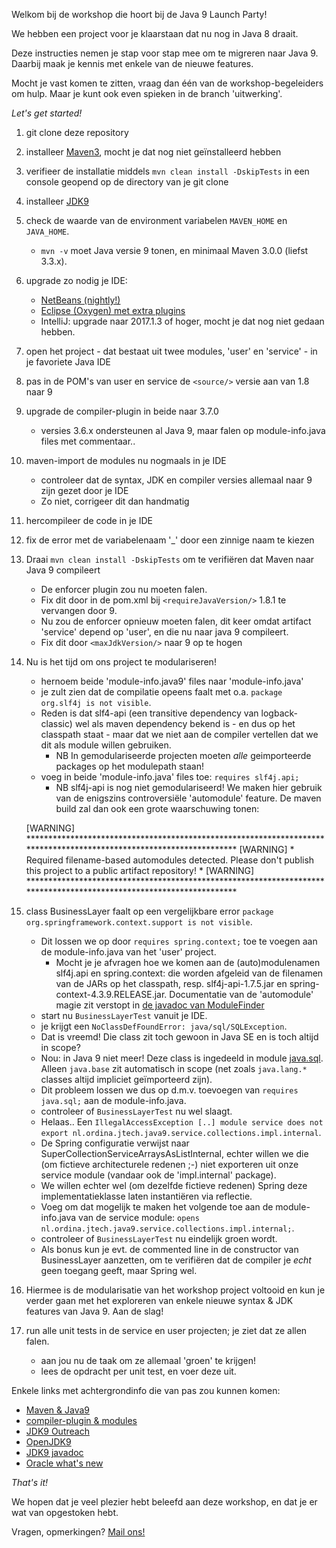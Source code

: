 Welkom bij de workshop die hoort bij de Java 9 Launch Party!

We hebben een project voor je klaarstaan dat nu nog in Java 8 draait.

Deze instructies nemen je stap voor stap mee om te migreren naar Java 9. 
Daarbij maak je kennis met enkele van de nieuwe features.

Mocht je vast komen te zitten, vraag dan één van de workshop-begeleiders om hulp.
Maar je kunt ook even spieken in de branch 'uitwerking'.

_Let's get started!_

1. git clone deze repository
1. installeer [Maven3](https://maven.apache.org/download.cgi), mocht je dat nog niet ge&iuml;nstalleerd hebben
1. verifieer de installatie middels `mvn clean install -DskipTests` in een console geopend op de directory van je git clone
1. installeer [JDK9](http://jdk.java.net/9/) 
1. check de waarde van de environment variabelen `MAVEN_HOME` en `JAVA_HOME`.
	- `mvn -v` moet Java versie 9 tonen, en minimaal Maven 3.0.0 (liefst 3.3.x).
1. upgrade zo nodig je IDE:
	- [NetBeans (nightly!)](http://wiki.netbeans.org/JDK9Support) 
	- [Eclipse (Oxygen) met extra plugins](https://marketplace.eclipse.org/content/java-9-support-beta-oxygen)
	- IntelliJ: upgrade naar 2017.1.3 of hoger, mocht je dat nog niet gedaan hebben.
1. open het project - dat bestaat uit twee modules, 'user' en 'service' - in je favoriete Java IDE
1. pas in de POM's van user en service de `<source/>` versie aan van 1.8 naar 9
1. upgrade de compiler-plugin in beide naar 3.7.0
	- versies 3.6.x ondersteunen al Java 9, maar falen op module-info.java files met commentaar..
1. maven-import de modules nu nogmaals in je IDE
	- controleer dat de syntax, JDK en compiler versies allemaal naar 9 zijn gezet door je IDE
	- Zo niet, corrigeer dit dan handmatig
1. hercompileer de code in je IDE
1. fix de error met de variabelenaam '_' door een zinnige naam te kiezen  
1. Draai `mvn clean install -DskipTests` om te verifiëren dat Maven naar Java 9 compileert
	- De enforcer plugin zou nu moeten falen. 
	- Fix dit door in de pom.xml bij `<requireJavaVersion/>` 1.8.1 te vervangen door 9.
	- Nu zou de enforcer opnieuw moeten falen, dit keer omdat artifact 'service' depend op 'user', en die nu naar java 9 compileert.
	- Fix dit door `<maxJdkVersion/>` naar 9 op te hogen  
1. Nu is het tijd om ons project te modulariseren!
	- hernoem beide 'module-info.java9' files naar 'module-info.java'
	- je zult zien dat de compilatie opeens faalt met o.a. `package org.slf4j is not visible`.
	- Reden is dat slf4-api (een transitive dependency van logback-classic) wel als maven dependency bekend is - en dus op het classpath staat - maar dat we niet aan de compiler vertellen dat we dit als module willen gebruiken.
		- NB In gemodulariseerde projecten moeten _alle_ geimporteerde packages op het modulepath staan!
	- voeg in beide 'module-info.java' files toe: `requires slf4j.api;`
		- NB slf4j-api is nog niet gemodulariseerd! We maken hier gebruik van de enigszins controversi&euml;le 'automodule' feature. De maven build zal dan ook een grote waarschuwing tonen:
	
    [WARNING] ********************************************************************************************************************
    [WARNING] * Required filename-based automodules detected. Please don't publish this project to a public artifact repository! *
    [WARNING] ********************************************************************************************************************

1. class BusinessLayer faalt op een vergelijkbare error `package org.springframework.context.support is not visible`. 
	- Dit lossen we op door `requires spring.context;` toe te voegen aan de module-info.java van het 'user' project.
		- Mocht je je afvragen hoe we komen aan de (auto)modulenamen slf4j.api en spring.context: die worden afgeleid van de filenamen van de JARs op het classpath, resp. slf4j-api-1.7.5.jar en spring-context-4.3.9.RELEASE.jar. Documentatie van de 'automodule' magie zit verstopt in [de javadoc van ModuleFinder](http://download.java.net/java/jigsaw/docs/api/java/lang/module/ModuleFinder.html#of-java.nio.file.Path...-)
	- start nu `BusinessLayerTest` vanuit je IDE.
	- je krijgt een `NoClassDefFoundError: java/sql/SQLException`.
	- Dat is vreemd! Die class zit toch gewoon in Java SE en is toch altijd in scope?
	- Nou: in Java 9 niet meer! Deze class is ingedeeld in module [java.sql](http://download.java.net/java/jdk9/docs/api/java.sql-summary.html). Alleen `java.base` zit automatisch in scope (net zoals `java.lang.*` classes altijd impliciet ge&iuml;mporteerd zijn).
	- Dit probleem lossen we dus op d.m.v. toevoegen van `requires java.sql;` aan de module-info.java.
	- controleer of `BusinessLayerTest` nu wel slaagt.
	- Helaas.. Een `IllegalAccessException [..] module service does not export nl.ordina.jtech.java9.service.collections.impl.internal`.
	- De Spring configuratie verwijst naar SuperCollectionServiceArraysAsListInternal, echter willen we die (om fictieve architecturele redenen ;-) niet exporteren uit onze service module (vandaar ook de 'impl.internal' package).
	- We willen echter wel (om dezelfde fictieve redenen) Spring deze implementatieklasse laten instanti&euml;ren via reflectie. 
	- Voeg om dat mogelijk te maken het volgende toe aan de module-info.java van de service module: `opens nl.ordina.jtech.java9.service.collections.impl.internal;`.
	- controleer of `BusinessLayerTest` nu eindelijk groen wordt.
	- Als bonus kun je evt. de commented line in de constructor van BusinessLayer aanzetten, om te verifi&euml;ren dat de compiler je _echt_ geen toegang geeft, maar Spring wel.
1. Hiermee is de modularisatie van het workshop project voltooid en kun je verder gaan met het exploreren van enkele nieuwe syntax & JDK features van Java 9. Aan de slag! 
1. run alle unit tests in de service en user projecten; je ziet dat ze allen falen.
	- aan jou nu de taak om ze allemaal 'groen' te krijgen!
	- lees de opdracht per unit test, en voer deze uit.
	
Enkele links met achtergrondinfo die van pas zou kunnen komen:

- [Maven & Java9](https://cwiki.apache.org/confluence/display/MAVEN/Java+9+-+Jigsaw)
- [compiler-plugin & modules](https://maven.apache.org/plugins/maven-compiler-plugin/examples/module-info.html)
- [JDK9 Outreach](https://wiki.openjdk.java.net/display/Adoption/JDK+9+Outreach)
- [OpenJDK9](http://openjdk.java.net/projects/jdk9)
- [JDK9 javadoc](http://download.java.net/java/jdk9/docs/api/overview-summary.html)
- [Oracle what's new](https://docs.oracle.com/javase/9/whatsnew/toc.htm#JSNEW-GUID-C23AFD78-C777-460B-8ACE-58BE5EA681F6)

_That's it!_

We hopen dat je veel plezier hebt beleefd aan deze workshop, en dat je er wat van opgestoken hebt. 

Vragen, opmerkingen? [Mail ons!](mailto:jtech@ordina.nl)
